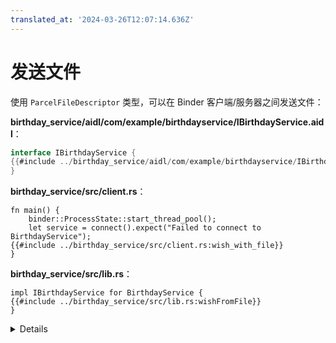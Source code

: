 ```yaml
---
translated_at: '2024-03-26T12:07:14.636Z'
---
```


# 发送文件

使用 `ParcelFileDescriptor` 类型，可以在 Binder 客户端/服务器之间发送文件：

**birthday_service/aidl/com/example/birthdayservice/IBirthdayService.aidl**：

```java
interface IBirthdayService {
{{#include ../birthday_service/aidl/com/example/birthdayservice/IBirthdayService.aidl:with_file}}
}
```

**birthday_service/src/client.rs**：

```rust,ignore
fn main() {
    binder::ProcessState::start_thread_pool();
    let service = connect().expect("Failed to connect to BirthdayService");
{{#include ../birthday_service/src/client.rs:wish_with_file}}
}
```

**birthday_service/src/lib.rs**：

```rust,ignore
impl IBirthdayService for BirthdayService {
{{#include ../birthday_service/src/lib.rs:wishFromFile}}
}
```

<details>

- `ParcelFileDescriptor` 包装了一个 `OwnedFd`，因此可以从 `File`
  （或任何其他包装了 `OwnedFd` 的类型）创建，并且可以用来在另一侧创建一个新的
  `File` 句柄。
- 其他类型的文件描述符也可以被包装和发送，例如 TCP、UDP 和
  UNIX 套接字。

</details>

